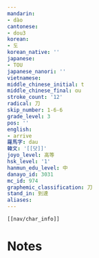 ```yaml
---
mandarin:
- dào
cantonese:
- dou3
korean:
- 도
korean_native: ''
japanese:
- TOU
japanese_nanori: ''
vietnamese:
middle_chinese_initial: t
middle_chinese_final: ɑu
stroke_count: '12'
radical: 刀
skip_number: 1-6-6
grade_level: 3
pos: ''
english:
- arrive
羅馬字: dau
韓文: '[[닷]]'
joyo_level: 高等
hsk_level: '1'
hanmun_edu_level: 中
danayo_id: 3031
mc_id: 974
graphemic_classification: 刀
stand_in: 到達
aliases:
---
```

```meta-bind-embed
[[nav/char_info]]
```

# Notes
